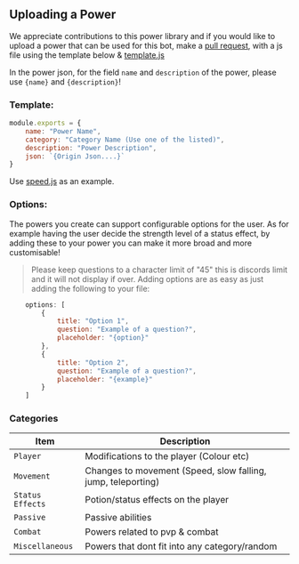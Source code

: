 ## Uploading a Power
We appreciate contributions to this power library and if you would like to upload a power that can be used for this bot, make a [pull request](https://github.com/Exzotic5485/OriginCreator-Powers/pulls), with a js file using the template below & [template.js](https://github.com/Exzotic5485/OriginCreator-Powers/blob/main/template.js)

In the power json, for the field `name` and `description` of the power, please use `{name}` and `{description}`!

### Template:
```js
module.exports = {
    name: "Power Name",
    category: "Category Name (Use one of the listed)",
    description: "Power Description",
    json: `{Origin Json....}`
}
```
Use [speed.js](https://github.com/Exzotic5485/OriginCreator-Powers/blob/main/speed.js) as an example.

### Options:
The powers you create can support configurable options for the user. As for example having the user decide the strength level of a status effect, by adding these to your power you can make it more broad and more customisable!


> Please keep questions to a character limit of "45" this is discords limit and it will not display if over.
Adding options are as easy as just adding the following to your file:
```js
    options: [
        {
            title: "Option 1",
            question: "Example of a question?",
            placeholder: "{option}" 
        },
        {
            title: "Option 2",
            question: "Example of a question?",
            placeholder: "{example}" 
        }
    ]
```


### Categories
| Item         | Description |
|--------------|-----------------|
| `Player` | Modifications to the player (Colour etc) |
| `Movement` | Changes to movement (Speed, slow falling, jump, teleporting)      |
| `Status Effects` | Potion/status effects on the player|
| `Passive` | Passive abilities|
| `Combat` | Powers related to pvp & combat|
| `Miscellaneous` | Powers that dont fit into any category/random|
